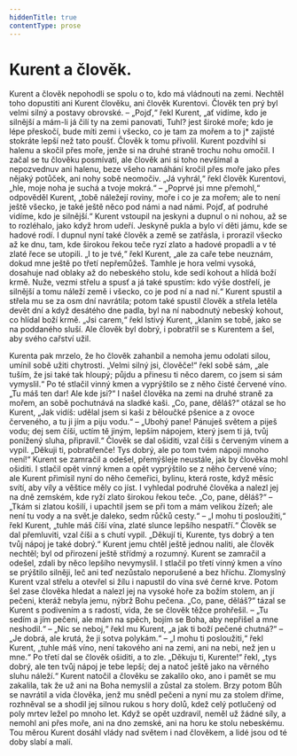 ```yaml
---
hiddenTitle: true
contentType: prose
---
```


# Kurent a člověk.

Kurent a člověk nepohodli se spolu o to, kdo má vládnouti na zemi. Nechtěl toho dopustiti ani Kurent člověku, ani člověk Kurentovi. Člověk ten prý byl velmi silný a postavy obrovské. – „Pojď,“ řekl Kurent, „ať vidíme, kdo je silnější a mám-li já čilí ty na zemi panovati, Tuhl? jest široké moře; kdo je lépe přeskočí, bude míti zemi i všecko, co je tam za mořem a to j\* zajisté stokráte lepší než tato poušť. Člověk k tomu přivolil. Kurent pozdvihl si halenu a skočil přes moře, jenže si na druhé straně trochu nohu omočil. I začal se tu člověku posmívati, ale člověk ani si toho nevšímal a nepozvednuv ani halenu, beze všeho namáhání kročil přes moře jako přes nějaký potůček, ani nohy sobě neomočiv. „Já vyhrál,“ řekl člověk Kurentovi, „hle, moje noha je suchá a tvoje mokrá.“ – „Poprvé jsi mne přemohl,“ odpověděl Kurent, „tobě náležejí roviny, moře i co je za mořem; ale to není ještě všecko, je také ještě něco pod námi a nad námi. Pojď, ať podruhé vidíme, kdo je silnější.“ Kurent vstoupil na jeskyni a dupnul o ni nohou, až se to rozléhalo, jako když hrom udeří. Jeskyně pukla a bylo ví děti jámu, kde se hadové rodí. I dupnul nyní také člověk a země se zatřásla, i prorazil všecko až ke dnu, tam, kde širokou řekou teče ryzí zlato a hadové propadli a v té zlaté řece se utopili. „I to je tvé,“ řekl Kurent, „ale za caře tebe neuznám, dokud mne ještě po třetí nepřemůžeš. Tamhle je hora velmi vysoká, dosahuje nad oblaky až do nebeského stolu, kde sedí kohout a hlídá boží krmě. Nuže, vezmi střelu a spusť a já také spustím: kdo výše dostřelí, je silnější a tomu náleží země i všecko, co je pod ní a nad ní.“ Kurent spustil a střela mu se za osm dní navrátila; potom také spustil člověk a střela letěla devět dní a když desátého dne padla, byl na ní nabodnutý nebeský kohout, co hlídal boží krmě. „Jsi carem,“ řekl lstivý Kurent, „klaním se tobě, jako se na poddaného sluší. Ale člověk byl dobrý, i pobratřil se s Kurentem a šel, aby svého cařství užil.

Kurenta pak mrzelo, že ho člověk zahanbil a nemoha jemu odolati silou, umínil sobě užiti chytrosti. „Velmi silný jsi, člověče!“ řekl sobě sám, „ale tuším, že jsi také tak hloupý; půjdu a přinesu ti něco darem, co jsem si sám vymyslil.“ Po té stlačil vinný kmen a vyprýštilo se z něho čisté červené víno. „Tu máš ten dar! Ale kde jsi?“ I našel člověka na zemi na druhé straně za mořem, an sobě pochutnává na sladké kaši. „Co, pane, děláš?“ otázal se ho Kurent, „Jak vidíš: udělal jsem si kaši z běloučké pšenice a z ovoce červeného, a tu ji jím a piju vodu.“ – „Ubohý pane! Pánuješ světem a piješ vodu; dej sem číši, uctím tě jiným, lepším nápojem, který jsem ti já, tvůj ponížený sluha, připravil.“ Člověk se dal ošiditi, vzal číši s červeným vínem a vypil. „Děkuji ti, pobratřenče! Tys dobrý, ale po tom tvém nápoji mnoho není!“ Kurent se zamračil a odešel, přemýšleje neustále, jak by člověka mohl ošiditi. I stlačil opět vinný kmen a opět vyprýštilo se z něho červené víno; ale Kurent přimísil nyní do něho čemeřici, bylinu, která roste, když měsíc svítí, aby víly a věštice měly co jíst. I vyhledal podruhé člověka a nalezl jej na dně zemském, kde ryží zlato širokou řekou teče. „Co, pane, děláš?“ – „Tkám si zlatou košilí, i upachtil jsem se při tom a mám velikou žízeň; ale není tu vody a na svět.je daleko, sedm růčků cesty.“ – „I mohu ti posloužiti,“ řekl Kurent, „tuhle máš číší vína, zlaté slunce lepšího nespatří.“ Člověk se dal přemluviti, vzal číši a s chutí vypil. „Děkují ti, Kurente, tys dobrý a ten tvůj nápoj je také dobrý.“ Kurent jemu chtěl ještě jednou naliti, ale člověk nechtěl; byl od přirození ještě střídmý a rozumný. Kurent se zamračil a odešel, zdali by něco lepšího nevymyslil. I stlačil po třetí vinný kmen a víno se prýštilo silněji, leč ani teď nezůstalo neporušené a bez hříchu. Zlomyslný Kurent vzal střelu a otevřel si žílu i napustil do vína své černé krve. Potom šel zase člověka hledat a nalezl jej na vysoké hoře za božím stolem, an jí pečeni, kteráž nebyla jemu, nýbrž Bohu pečena. „Co, pane, děláš?“ tázal se Kurent s podivením a s radostí, vida, že se člověk těžce prohřešil. – „Tu sedím a jím pečeni, ale mám na spěch, bojím se Boha, aby nepřišel a mne neshodil.“ – „Nic se neboj,“ řekl mu Kurent, „a jak ti boží pečené chutná?“ – „Je dobrá, ale krutá, že ji sotva polykám.“ – „I mohu ti posloužiti,“ řekl Kurent, „tuhle máš víno, není takového ani na zemi, ani na nebi, než jen u mne.“ Po třetí dal se člověk ošiditi, a to zle. „Děkuju ti, Kurente!“ řekl, „tys dobrý, ale ten tvůj nápoj je tebe lepší; dej a natoč ještě jako na věrného sluhu náleží.“ Kurent natočil a člověku se zakalilo oko, ano i pamět se mu zakalila, tak že už ani na Boha nemyslil a zůstal za stolem. Brzy potom Bůh se navrátil a vida člověka, jenž mu snědl pečeni a nyní mu za stolem dříme, rozhněval se a shodil jej silnou rukou s hory dolů, kdež celý potlučený od poly mrtev ležel po mnoho let. Když se opět uzdravil, neměl už žádné síly, a nemohl ani přes moře, ani na dno zemské, ani na horu ke stolu nebeskému. Tou měrou Kurent dosáhl vlády nad světem i nad člověkem, a lidé jsou od té doby slabí a malí.
